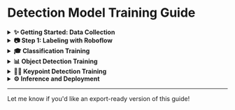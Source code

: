 # Detection Model Training Guide

<details>
<summary><strong>✨ Getting Started: Data Collection</strong></summary>

### **How to Collect and Prepare Good Data**

1. **Consistency Is Key**
   - Ensure your images reflect the kind of inputs you'll get during real-world inference (lighting, resolution, angle).

2. **Diverse Scenarios**
   - Vary lighting, background, and orientation.
   - Include challenging edge cases.

3. **Avoid Data Noise**
   - Blurry or misaligned labels reduce performance.
   - Consistent labeling format is critical.

4. **Balanced Dataset**
   - Collect an equal number of samples for each class (as much as possible).

5. **Recommended Tools**
   - Mobile cameras, microscopes, digital cameras

</details>

<details>
<summary><strong>📷 Step 1: Labeling with Roboflow</strong></summary>

1. Sign in to [**Roboflow**](https://roboflow.com/) and click **New Project**.
2. Choose a project type:
   - **Classification**: Identify which category an image belongs to.
   - **Object Detection**: Draw bounding boxes.
   - **Keypoint Detection**: Label keypoints (like joints).
3. Upload and label your dataset:
   - Use **bounding boxes** for detection
   - Use **point annotations** for keypoints
4. Click **Generate** to preprocess:
   - Resize to `416x416`
   - Auto-orient images
5. Use a **train/valid/test** split:
   - Suggested: 70% Train / 20% Valid / 10% Test
6. Export as **Pascal VOC** (or your model format)

</details>

<details>
<summary><strong>🎓 Classification Training</strong></summary>

- Choose **Classification** when uploading to Roboflow.
- Export your dataset in **Image Classification** format.
- Use common models like MobileNet, EfficientNet.
- Train using Roboflow or transfer dataset to your own PyTorch/TensorFlow environment.

Example with PyTorch:
```python
from torchvision import datasets, transforms

data = datasets.ImageFolder("/path/to/data", transform=transforms.ToTensor())
```

</details>

<details>
<summary><strong>📊 Object Detection Training</strong></summary>

- Select **Object Detection** as project type
- Label bounding boxes
- Export in **Pascal VOC** or **YOLO** format

Colab Example (YOLOv4):
```python
!pip install roboflow
from roboflow import Roboflow
rf = Roboflow(api_key="YOUR_KEY")
project = rf.workspace("YOUR_WORKSPACE").project("YOUR_PROJECT")
version = project.version(1)
dataset = version.download("darknet")
```
- Use with YOLOv4 or YOLOX notebooks to train

</details>

<details>
<summary><strong>🧑‍🔧 Keypoint Detection Training</strong></summary>

- Select **Keypoint Detection** on Roboflow
- Label keypoints on each object (e.g., tip, base, joint)
- Export in COCO JSON or other supported format

Training Tips:
- Use lightweight models like RTMPose, HRNet, or SimplePose
- Convert labels to COCO format for compatibility

</details>

<details>
<summary><strong>⚙️ Inference and Deployment</strong></summary>

1. Use the same image size during inference as during training.
2. Normalize and preprocess images exactly as in training.
3. Make sure inference environment matches (hardware, dependencies).
4. Use ONNX, TensorRT, or NCNN for edge deployment.

</details>

---

Let me know if you'd like an export-ready version of this guide!

